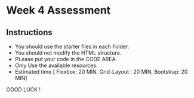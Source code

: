 # Week 4 Assessment
## Instructions
 - You should use the starter files in each Folder.
 - You should not modify the HTML structure.
 - PLease put your code in the CODE AREA.
 - Only Use the available resources.</li>
 -  Estimated time [ Flexbox: 20 MIN, Grid-Layout : 20 MIN, Bootstrap: 20 MIN]


 GOOD LUCK !